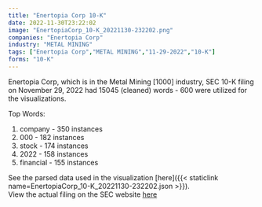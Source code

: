 ```yaml
---
title: "Enertopia Corp 10-K"
date: 2022-11-30T23:22:02
image: "EnertopiaCorp_10-K_20221130-232202.png"
companies: "Enertopia Corp"
industry: "METAL MINING"
tags: ["Enertopia Corp","METAL MINING","11-29-2022","10-K"]
forms: "10-K"
---
```

Enertopia Corp, which is in the Metal Mining [1000] industry, SEC 10-K filing on November 29, 2022 had 15045 (cleaned) words - 600 were utilized for the visualizations.

Top Words:
1. company - 350 instances
2. 000 - 182 instances
3. stock - 174 instances
4. 2022 - 158 instances
5. financial - 155 instances


See the parsed data used in the visualization [here]({{< staticlink name=EnertopiaCorp_10-K_20221130-232202.json >}}).  
View the actual filing on the SEC website [here](https://www.sec.gov/Archives/edgar/data/1346022/0001062993-22-022865.txt)